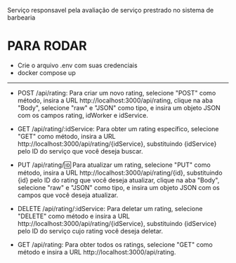Serviço responsavel pela avaliação de serviço prestrado no sistema de barbearia


# PARA RODAR
* Crie o arquivo .env com suas credenciais
* docker compose up
---
* POST /api/rating: Para criar um novo rating, selecione "POST" como método, insira a URL http://localhost:3000/api/rating, clique na aba "Body", selecione "raw" e "JSON" como tipo, e insira um objeto JSON com os campos rating, idWorker e idService.

* GET /api/rating/:idService: Para obter um rating específico, selecione "GET" como método, insira a URL http://localhost:3000/api/rating/{idService}, substituindo {idService} pelo ID do serviço que você deseja buscar.

* PUT /api/rating/:id: Para atualizar um rating, selecione "PUT" como método, insira a URL http://localhost:3000/api/rating/{id}, substituindo {id} pelo ID do rating que você deseja atualizar, clique na aba "Body", selecione "raw" e "JSON" como tipo, e insira um objeto JSON com os campos que você deseja atualizar.

* DELETE /api/rating/:idService: Para deletar um rating, selecione "DELETE" como método e insira a URL http://localhost:3000/api/rating/{idService}, substituindo {idService} pelo ID do serviço cujo rating você deseja deletar.

* GET /api/rating: Para obter todos os ratings, selecione "GET" como método e insira a URL http://localhost:3000/api/rating.
